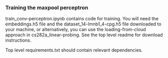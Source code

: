 ### Training the maxpool perceptron

train_conv-perceptron.ipynb contains code for training. You will need the embeddings.h5 file and the dataset_14-lmnb1_4-cpg.h5 file downloaded to your machine, or alternatively, you can use the loading-from-cloud approach in cs282a_linear-probing. See the top level readme for download instructions.

Top level requirements.txt should contain relevant dependencies.